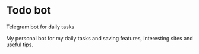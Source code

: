 # Todo bot
Telegram bot for daily tasks

My personal bot for my daily tasks and saving features, interesting sites and useful tips.
